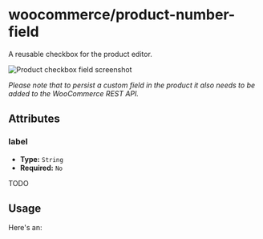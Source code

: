 # woocommerce/product-number-field

A reusable checkbox for the product editor.

![Product checkbox field screenshot]()

_Please note that to persist a custom field in the product it also needs to be added to the WooCommerce REST API._

## Attributes

### label

- **Type:** `String`
- **Required:** `No`

TODO

## Usage

Here's an:

```php

```

